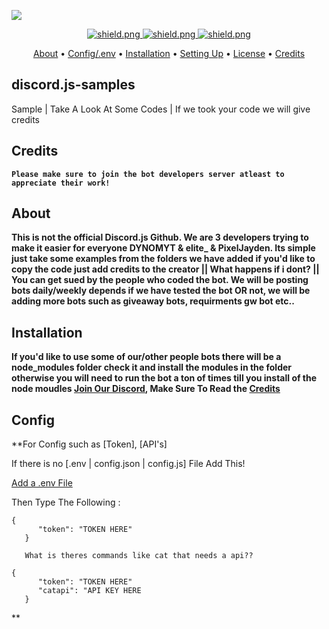   <a href="https://media.discordapp.net/attachments/761970050927296523/762652183107076106/download.png"><img src="https://media.discordapp.net/attachments/761970050927296523/762652183107076106/download.png"></a>

 <div align=center>

  <a href="https://discord.gg/pnYVdut">
    <img src="https://discordapp.com/api/guilds/761963573235810325/widget.png?style=shield" alt="shield.png">
  </a>
 
 <a href="https://github.com/discordjs">
    <img src="https://img.shields.io/badge/discord.js-v12.3.1-blue.svg?logo=npm" alt="shield.png">
  </a>
  
  
  <a href="https://github.com/sabattle/CalypsoBot/blob/develop/LICENSE">
    <img src="https://img.shields.io/badge/license-GNU%20GPL%20v3-green" alt="shield.png">
  </a>

</div>

<p align="center">
  <a href="#about">About</a>
  •
  <a href="#config">Config/.env</a>
  •
  <a href="#installation">Installation</a>
  •
  <a href="#setting-up">Setting Up</a>
  •
  <a href="#license">License</a>
  •
  <a href="#Credits">Credits</a>
</p>

## discord.js-samples
Sample | Take A Look At Some Codes | If we took your code we will give credits 

## Credits
**`Please make sure to join the bot developers server atleast to appreciate their work!`**

## About
**This is not the official Discord.js Github. We are 3 developers trying to make it easier for everyone DYNOMYT & elite_ & PixelJayden. Its simple just take some examples from the folders we have added if you'd like to copy the code just add credits to the creator || What happens if i dont? || You can get sued by the people who coded the bot. We will be posting bots daily/weekly depends if we have tested the bot OR not, we will be adding more bots such as giveaway bots, requirments gw bot etc..**

## Installation
**If you'd like to use some of our/other people bots there will be a node_modules folder check it and install the modules in the folder otherwise you will need to run the bot a ton of times till you install of the node moudles [Join Our Discord](https://discord.gg/eb4QFfF), Make Sure To Read the <a href="#Credits">Credits</a>**

## Config
**For Config such as [Token], [API's]

If there is no [.env | config.json | config.js] File Add This!

[Add a .env File](https://www.npmjs.com/package/dotenv)

Then Type The Following : 

```
{
      "token": "TOKEN HERE"
   }
   
   What is theres commands like cat that needs a api??
   
{
      "token": "TOKEN HERE"
      "catapi": "API KEY HERE
   }
 ```
 **

